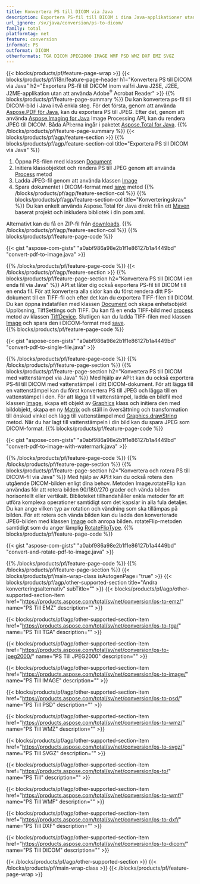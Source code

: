```yaml
---
title: Konvertera PS till DICOM via Java
description: Exportera PS-fil till DICOM i dina Java-applikationer utan att använda någon tredjepartsapplikation
url_ignore: /sv/java/conversion/ps-to-dicom/
family: total
platformtag: net
feature: conversion
informat: PS
outformat: DICOM
otherformats: TGA DICOM JPEG2000 IMAGE WMF PSD WMZ DXF EMZ SVGZ
---
```

{{< blocks/products/pf/feature-page-wrap >}}
{{< blocks/products/pf/i18n/feature-page-header h1="Konvertera PS till DICOM via Java" h2="Exportera PS-fil till DICOM inom valfri Java J2SE, J2EE, J2ME-applikation utan att använda Adobe<sup>&reg;</sup> Acrobat Reader" >}}
{{% blocks/products/pf/feature-page-summary %}}
Du kan konvertera ps-fil till DICOM-bild i Java i två enkla steg. För det första, genom att använda [Aspose.PDF för Java](https://products.aspose.com/pdf/java/), kan du exportera PS till JPEG. Efter det, genom att använda [Aspose.Imaging for Java](https://products.aspose.com/imaging/java/) Image Processing API, kan du rendera JPEG till DICOM. Båda API:erna ingår i paketet [Aspose.Total for Java](https://products.aspose.com/total/java/).
{{% /blocks/products/pf/feature-page-summary  %}}
{{< blocks/products/pf/agp/feature-section >}}
{{% blocks/products/pf/agp/feature-section-col title="Exportera PS till DICOM via Java" %}}
1. Öppna PS-filen med klassen [Document](https://apireference.aspose.com/pdf/java/com.aspose.pdf/Document)
2. Initiera klassobjektet och rendera PS till JPEG genom att använda [Process](https://apireference.aspose.com/pdf/java/com.aspose.pdf.devices/JpegDevice#process-com.aspose.pdf.Page-java.io.OutputStream-) metod
3. Ladda JPEG-fil genom att använda klassen [Image](https://apireference.aspose.com/imaging/java/com.aspose.imaging/Image)
4. Spara dokumentet i DICOM-format med [save](https://apireference.aspose.com/imaging/java/com.aspose.imaging/Image#save-java.lang.String-com.aspose.imaging.ImageOptionsBase-) metod
{{% /blocks/products/pf/agp/feature-section-col %}}
{{% blocks/products/pf/agp/feature-section-col title="Konverteringskrav" %}}
Du kan enkelt använda Aspose.Total för Java direkt från ett [Maven](https://repository.aspose.com/webapp/#/artifacts/browse/tree/General/repo/com/aspose/aspose-total) baserat projekt och inkludera bibliotek i din pom.xml.

Alternativt kan du få en ZIP-fil från [downloads](https://downloads.aspose.com/total/java).
{{% /blocks/products/pf/agp/feature-section-col %}}
{{% blocks/products/pf/feature-page-code %}}

{{< gist "aspose-com-gists" "a0abf986a98e2b1f1e86127b1a4449bd" "convert-pdf-to-image.java" >}}


{{% /blocks/products/pf/feature-page-code %}}
{{< /blocks/products/pf/agp/feature-section >}}
{{% blocks/products/pf/feature-page-section  h2="Konvertera PS till DICOM i en enda fil via Java" %}}
API:et låter dig också exportera PS-fil till DICOM till en enda fil. För att konvertera alla sidor kan du först rendera ditt PS-dokument till en TIFF-fil och efter det kan du exportera TIFF-filen till DICOM. Du kan öppna indatafilen med klassen [Document](https://apireference.aspose.com/pdf/java/com.aspose.pdf/Document) och skapa enhetsobjekt Upplösning, TiffSettings och TIFF. Du kan få en enda TIFF-bild med [process](https://apireference.aspose.com/pdf/java/com.aspose.pdf.devices/TiffDevice#process-com.aspose.pdf.IDocument-int-int-java.io.OutputStream-) metod av klassen [TiffDevice](https://apireference.aspose.com/pdf/java/com.aspose.pdf.devices/TiffDevice). Slutligen kan du ladda TIFF-filen med klassen [Image](https://apireference.aspose.com/imaging/java/com.aspose.imaging/Image) och spara den i DICOM-format med [save](https://apireference.aspose.com/imaging/java/com.aspose.imaging/Image#save-java.lang.String-com.aspose.imaging.ImageOptionsBase-).  
{{% blocks/products/pf/feature-page-code %}}

{{< gist "aspose-com-gists" "a0abf986a98e2b1f1e86127b1a4449bd" "convert-pdf-to-single-file.java" >}}

{{% /blocks/products/pf/feature-page-code  %}}
{{% /blocks/products/pf/feature-page-section %}}
{{% blocks/products/pf/feature-page-section  h2="Konvertera PS till DICOM med vattenstämpel via Java" %}}
Med hjälp av API:t kan du också exportera PS-fil till DICOM med vattenstämpel i ditt DICOM-dokument. För att lägga till en vattenstämpel kan du först konvertera PS till JPEG och lägga till en vattenstämpel i den. För att lägga till vattenstämpel, ladda en bildfil med klassen [Image](https://apireference.aspose.com/imaging/java/com.aspose.imaging/Image), skapa ett objekt av [Graphics](https://apireference.aspose.com/imaging/java/com.aspose.imaging/Graphics) klass och initiera den med bildobjekt, skapa en ny [Matrix](https://apireference.aspose.com/imaging/java/com.aspose.imaging/Matrix) och ställ in översättning och transformation till önskad vinkel och lägg till vattenstämpel med [Graphics.drawString](https://apireference.aspose.com/imaging/java/com.aspose.imaging/Graphics#drawString-java.lang.String-com.aspose.imaging.Font-com.aspose.imaging.Brush-float-float-) metod. När du har lagt till vattenstämpeln i din bild kan du spara JPEG som DICOM-format. 
{{% blocks/products/pf/feature-page-code %}}

{{< gist "aspose-com-gists" "a0abf986a98e2b1f1e86127b1a4449bd" "convert-pdf-to-image-with-watermark.java" >}}

{{% /blocks/products/pf/feature-page-code  %}}
{{% /blocks/products/pf/feature-page-section %}}
{{% blocks/products/pf/feature-page-section  h2="Konvertera och rotera PS till DICOM-fil via Java" %}}
Med hjälp av API:t kan du också rotera den utgående DICOM-bilden enligt dina behov. Metoden Image.rotateFlip kan användas för att rotera bilden 90/180/270 grader och vända bilden horisontellt eller vertikalt. Biblioteket tillhandahåller enkla metoder för att utföra komplexa operationer samtidigt som det kapslar in alla fula detaljer. Du kan ange vilken typ av rotation och vändning som ska tillämpas på bilden. För att rotera och vända bilden kan du ladda den konverterade JPEG-bilden med klassen [Image](https://apireference.aspose.com/imaging/java/com.aspose.imaging/Image) och anropa bilden. rotateFlip-metoden samtidigt som du anger lämplig [RotateFlipType](https://apireference.aspose.com/imaging/java/com.aspose.imaging/RotateFlipType). 
{{% blocks/products/pf/feature-page-code %}}

{{< gist "aspose-com-gists" "a0abf986a98e2b1f1e86127b1a4449bd" "convert-and-rotate-pdf-to-image.java" >}}

{{% /blocks/products/pf/feature-page-code  %}}
{{% /blocks/products/pf/feature-page-section %}}
{{< blocks/products/pf/main-wrap-class isAutogenPage="true" >}}
{{< blocks/products/pf/agp/other-supported-section title="Andra konverteringsalternativ" subTitle="" >}}
{{< blocks/products/pf/agp/other-supported-section-item href="https://products.aspose.com/total/sv/net/conversion/ps-to-emz/" name="PS Till EMZ" description="" >}}

{{< blocks/products/pf/agp/other-supported-section-item href="https://products.aspose.com/total/sv/net/conversion/ps-to-tga/" name="PS Till TGA" description="" >}}

{{< blocks/products/pf/agp/other-supported-section-item href="https://products.aspose.com/total/sv/net/conversion/ps-to-jpeg2000/" name="PS Till JPEG2000" description="" >}}

{{< blocks/products/pf/agp/other-supported-section-item href="https://products.aspose.com/total/sv/net/conversion/ps-to-image/" name="PS Till IMAGE" description="" >}}

{{< blocks/products/pf/agp/other-supported-section-item href="https://products.aspose.com/total/sv/net/conversion/ps-to-psd/" name="PS Till PSD" description="" >}}

{{< blocks/products/pf/agp/other-supported-section-item href="https://products.aspose.com/total/sv/net/conversion/ps-to-wmz/" name="PS Till WMZ" description="" >}}

{{< blocks/products/pf/agp/other-supported-section-item href="https://products.aspose.com/total/sv/net/conversion/ps-to-svgz/" name="PS Till SVGZ" description="" >}}

{{< blocks/products/pf/agp/other-supported-section-item href="https://products.aspose.com/total/sv/net/conversion/ps-to/" name="PS Till" description="" >}}

{{< blocks/products/pf/agp/other-supported-section-item href="https://products.aspose.com/total/sv/net/conversion/ps-to-wmf/" name="PS Till WMF" description="" >}}

{{< blocks/products/pf/agp/other-supported-section-item href="https://products.aspose.com/total/sv/net/conversion/ps-to-dxf/" name="PS Till DXF" description="" >}}

{{< blocks/products/pf/agp/other-supported-section-item href="https://products.aspose.com/total/sv/net/conversion/ps-to-dicom/" name="PS Till DICOM" description="" >}}


{{< /blocks/products/pf/agp/other-supported-section >}}
{{< /blocks/products/pf/main-wrap-class >}}
{{< /blocks/products/pf/feature-page-wrap >}}